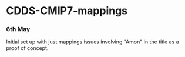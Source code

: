 # CDDS-CMIP7-mappings

### 6th May

Initial set up with just mappings issues involving "Amon" in the title as a proof of concept.
